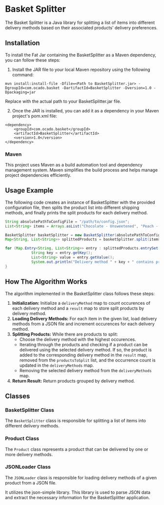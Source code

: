 # Basket Splitter

The Basket Splitter is a Java library for splitting a list of items into different delivery methods based on their associated products' delivery preferences.

## Installation

To install the Fat Jar containing the BasketSplitter as a Maven dependency, you can follow these steps:

1. Install the JAR file to your local Maven repository using the following command:
```
mvn install:install-file -Dfile=<Path to BasketSplitter.jar> -DgroupId=com.ocado.basket -DartifactId=BasketSplitter -Dversion=1.0 -Dpackaging=jar
```
Replace <Path to BasketSplitter.jar> with the actual path to your BasketSplitter.jar file.

2. Once the JAR is installed, you can add it as a dependency in your Maven project's pom.xml file:
```
<dependency>
    <groupId>com.ocado.basket</groupId>
    <artifactId>BasketSplitter</artifactId>
    <version>1.0</version>
</dependency>
```
### Maven
This project uses Maven as a build automation tool and dependency management system. Maven simplifies the build process and helps manage project dependencies efficiently.

## Usage Example

The following code creates an instance of BasketSplitter with the provided configuration file, then splits the product list into different shipping methods, and finally prints the split products for each delivery method.
```java
String absolutePathToConfigFile = "/path/to/config.json";
List<String> items = Arrays.asList("Chocolate - Unsweetened", "Peach - Fresh", "Sauce - Salsa", "Bread - Petit Baguette");

BasketSplitter basketSplitter = new BasketSplitter(absolutePathToConfigFile);
Map<String, List<String>> splittedProducts = basketSplitter.split(items);

for (Map.Entry<String, List<String>> entry : splittedProducts.entrySet()) {
            String key = entry.getKey();
            List<String> value = entry.getValue();
            System.out.println("Delivery method " + key + " contains products: " + value);
}
```

## How The Algorithm Works

The algorithm implemented in the BasketSplitter class follows these steps:
1. **Initialization:** Initialize a `deliveryMethod` map to count occurences of each delivery method and a `result` map to store split products by delivery method.
2. **Loading Delivery Methods:** For each item in the given list, load delivery methods from a JSON file and increment occurences for each delivery method.
3. **Splitting Products:** While there are products to split:
   * Choose the delivery method with the highest occurences.
   * Iterating through the products and checking if a product can be delivered using the selected delivery method. If so, the product is added to the corresponding delivery method in the `result` map, removed from the `productsToSplit` list, and the occurrence count is updated in the `deliveryMethods` map.
   * Removing the selected delivery method from the `deliveryMethods` map.
4. **Return Result:** Return products grouped by delivery method.

## Classes
### BasketSplitter Class

The `BasketSplitter` class is responsible for splitting a list of items into different delivery methods.

### Product Class

The `Product` class represents a product that can be delivered by one or more delivery methods.

### JSONLoader Class

The `JSONLoader` class is responsible for loading delivery methods of a given product from a JSON file.

It utilizes the json-simple library. This library is used to parse JSON data and extract the necessary information for the BasketSplitter application.

